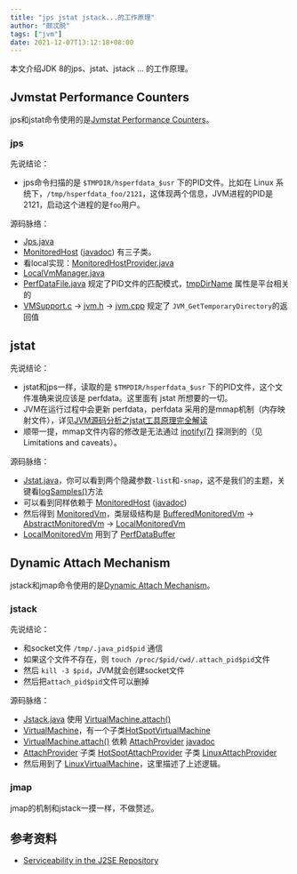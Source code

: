 ```yaml
---
title: "jps jstat jstack...的工作原理"
author: "颇忒脱"
tags: ["jvm"]
date: 2021-12-07T13:12:18+08:00
---
```


本文介绍JDK 8的jps、jstat、jstack ... 的工作原理。

<!--more-->

## Jvmstat Performance Counters

jps和jstat命令使用的是[Jvmstat Performance Counters][a]。

### jps

先说结论：

* jps命令扫描的是 `$TMPDIR/hsperfdata_$usr` 下的PID文件。比如在 Linux 系统下，`/tmp/hsperfdata_foo/2121`，这体现两个信息，JVM进程的PID是2121，启动这个进程的是`foo`用户。

源码脉络：

- [Jps.java][2] 
- [MonitoredHost][3] ([javadoc][4]) 有三子类。
- 看local实现：[MonitoredHostProvider.java][5] 
- [LocalVmManager.java][6]
- [PerfDataFile.java][7] 规定了PID文件的匹配模式，[tmpDirName][8] 属性是平台相关的
- [VMSupport.c][9] -> [jvm.h][10] -> [jvm.cpp][11] 规定了 `JVM_GetTemporaryDirectory`的返回值

[2]: https://github.com/openjdk/jdk8u-dev/blob/master/jdk/src/share/classes/sun/tools/jps/Jps.java#L58
[3]: https://github.com/openjdk/jdk8u-dev/blob/master/jdk/src/share/classes/sun/jvmstat/monitor/MonitoredHost.java
[4]: http://openjdk.java.net/groups/serviceability/jvmstat/sun/jvmstat/monitor/MonitoredHost.html
[5]: https://github.com/openjdk/jdk8u-dev/blob/master/jdk/src/share/classes/sun/jvmstat/perfdata/monitor/protocol/local/MonitoredHostProvider.java#L47
[6]: https://github.com/openjdk/jdk8u-dev/blob/master/jdk/src/share/classes/sun/jvmstat/perfdata/monitor/protocol/local/LocalVmManager.java#L81
[7]: https://github.com/openjdk/jdk8u-dev/blob/master/jdk/src/share/classes/sun/jvmstat/perfdata/monitor/protocol/local/PerfDataFile.java#L57-L79
[8]: https://github.com/openjdk/jdk8u-dev/blob/master/jdk/src/share/classes/sun/jvmstat/perfdata/monitor/protocol/local/PerfDataFile.java#L294-L305
[9]: https://github.com/openjdk/jdk8u-dev/blob/master/jdk/src/share/native/sun/misc/VMSupport.c#L59
[10]: https://github.com/openjdk/jdk8u-dev/blob/master/jdk/src/share/javavm/export/jvm.h#L1359
[11]: https://github.com/openjdk/jdk8u-dev/blob/master/hotspot/src/share/vm/prims/jvm.cpp#L424

## jstat

先说结论：

* jstat和jps一样，读取的是 `$TMPDIR/hsperfdata_$usr` 下的PID文件，这个文件准确来说应该是 perfdata。这里面有 jstat 所想要的一切。
* JVM在运行过程中会更新 perfdata，perfdata 采用的是mmap机制（内存映射文件），详见[JVM源码分析之jstat工具原理完全解读][29]
* 顺带一提，mmap文件内容的修改是无法通过 [inotify(7)][30] 探测到的（见Limitations and caveats）。

源码脉络：

- [Jstat.java][21]，你可以看到两个隐藏参数`-list`和`-snap`，这不是我们的主题，关键看[logSamples()][22]方法
- 可以看到同样依赖于 [MonitoredHost][3] ([javadoc][4])
- 然后得到 [MonitoredVm][23]，类层级结构是 [BufferedMonitoredVm][24] -> [AbstractMonitoredVm][25] -> [LocalMonitoredVm][26]
- [LocalMonitoredVm][27] 用到了 [PerfDataBuffer][28]

[21]: https://github.com/openjdk/jdk8u-dev/blob/master/jdk/src/share/classes/sun/tools/jstat/Jstat.java#L70
[22]: https://github.com/openjdk/jdk8u-dev/blob/master/jdk/src/share/classes/sun/tools/jstat/Jstat.java#L114
[23]: https://github.com/openjdk/jdk8u-dev/blob/master/jdk/src/share/classes/sun/jvmstat/monitor/MonitoredVm.java
[24]: https://github.com/openjdk/jdk8u-dev/blob/master/jdk/src/share/classes/sun/jvmstat/monitor/remote/BufferedMonitoredVm.java
[25]: https://github.com/openjdk/jdk8u-dev/blob/master/jdk/src/share/classes/sun/jvmstat/perfdata/monitor/AbstractMonitoredVm.java
[26]: https://github.com/openjdk/jdk8u-dev/blob/master/jdk/src/share/classes/sun/jvmstat/perfdata/monitor/protocol/local/LocalMonitoredVm.java
[27]: https://github.com/openjdk/jdk8u-dev/blob/master/jdk/src/share/classes/sun/jvmstat/perfdata/monitor/protocol/local/LocalMonitoredVm.java#L68
[28]: https://github.com/openjdk/jdk8u-dev/blob/master/jdk/src/share/classes/sun/jvmstat/perfdata/monitor/protocol/local/PerfDataBuffer.java#L61
[29]: https://zhuanlan.zhihu.com/p/113673963
[30]: https://man7.org/linux/man-pages/man7/inotify.7.html

## Dynamic Attach Mechanism

jstack和jmap命令使用的是[Dynamic Attach Mechanism][b]。

### jstack

先说结论：

* 和socket文件 `/tmp/.java_pid$pid` 通信
* 如果这个文件不存在，则 `touch /proc/$pid/cwd/.attach_pid$pid`文件
* 然后 `kill -3 $pid`，JVM就会创建socket文件
* 然后把`attach_pid$pid`文件可以删掉

源码脉络：

- [Jstack.java][31] 使用 [VirtualMachine.attach()][32]
- [VirtualMachine][33]，有一个子类[HotSpotVirtualMachine][34]
- [VirtualMachine.attach()][32] 依赖 [AttachProvider][35] [javadoc][36]
- [AttachProvider][35]  子类 [HotSpotAttachProvider][37] 子类 [LinuxAttachProvider][38]
- 然后用到了 [LinuxVirtualMachine][39]，这里描述了上述逻辑。

[31]: https://github.com/openjdk/jdk8u-dev/blob/master/jdk/src/share/classes/sun/tools/jstack/JStack.java#L160
[32]: https://github.com/openjdk/jdk8u-dev/blob/master/jdk/src/share/classes/com/sun/tools/attach/VirtualMachine.java#L195
[33]: https://github.com/openjdk/jdk8u-dev/blob/master/jdk/src/share/classes/com/sun/tools/attach/VirtualMachine.java
[34]: https://github.com/openjdk/jdk8u-dev/blob/master/jdk/src/share/classes/sun/tools/attach/HotSpotVirtualMachine.java
[35]: https://github.com/openjdk/jdk8u-dev/blob/master/jdk/src/share/classes/com/sun/tools/attach/spi/AttachProvider.java
[36]: https://docs.oracle.com/javase/8/docs/jdk/api/attach/spec/com/sun/tools/attach/spi/AttachProvider.html
[37]: https://github.com/openjdk/jdk8u-dev/blob/master/jdk/src/share/classes/sun/tools/attach/HotSpotAttachProvider.java
[38]: https://github.com/openjdk/jdk8u-dev/blob/master/jdk/src/solaris/classes/sun/tools/attach/LinuxAttachProvider.java
[39]: https://github.com/openjdk/jdk8u-dev/blob/master/jdk/src/solaris/classes/sun/tools/attach/LinuxVirtualMachine.java

### jmap

jmap的机制和jstack一摸一样，不做赘述。


## 参考资料

* [Serviceability in the J2SE Repository][1]



[1]: http://openjdk.java.net/groups/serviceability/svcjdk.html
[a]: http://openjdk.java.net/groups/serviceability/svcjdk.html#bjvmstat
[b]: http://openjdk.java.net/groups/serviceability/svcjdk.html#battach
